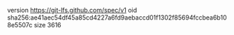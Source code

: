 version https://git-lfs.github.com/spec/v1
oid sha256:ae41aec54df45a85cd4227a6fd9aebaccd01f1302f85694fccbea6b108e5507c
size 3616

